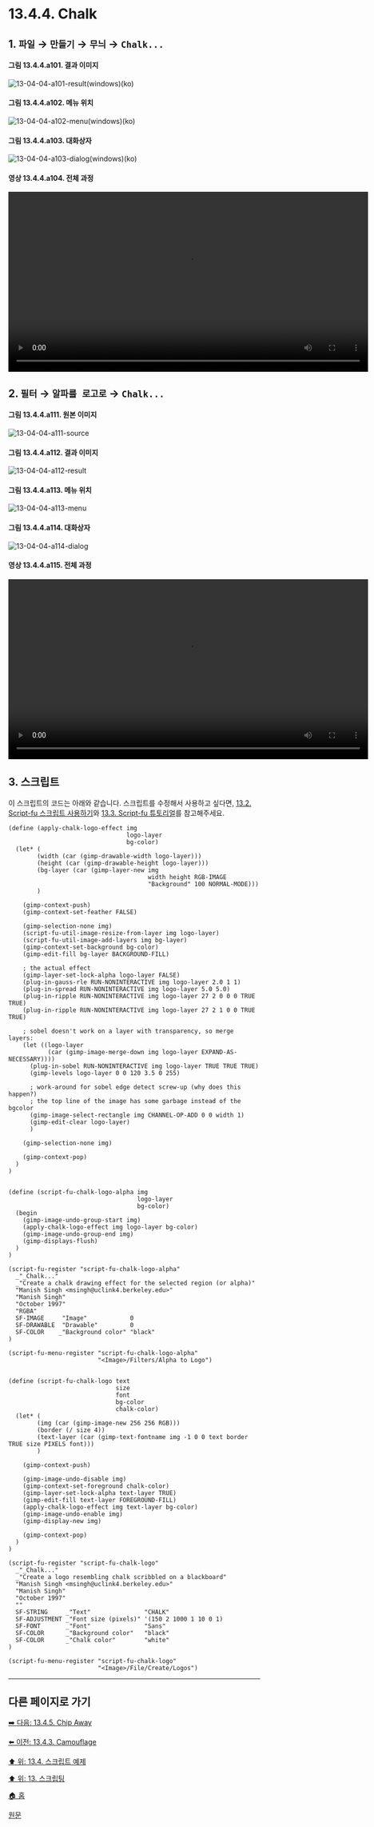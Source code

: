 # 13.4.4. Chalk

## 1. `파일` → `만들기` → `무늬` → `Chalk...`

#### 그림 13.4.4.a101. 결과 이미지
![13-04-04-a101-result(windows)(ko)](https://github.com/wonder13662/gimp/assets/15767104/cae8a1c0-580f-4772-a09e-82c97f646cd0)

#### 그림 13.4.4.a102. 메뉴 위치
![13-04-04-a102-menu(windows)(ko)](https://github.com/wonder13662/gimp/assets/15767104/a57d9f20-0228-4f6d-abda-c7b5537f1994)

#### 그림 13.4.4.a103. 대화상자
![13-04-04-a103-dialog(windows)(ko)](https://github.com/wonder13662/gimp/assets/15767104/579d65f0-a213-4bc2-b595-8c33cb181d29)

#### 영상 13.4.4.a104. 전체 과정
<video controls="controls" width="720" src="https://github.com/wonder13662/gimp/assets/15767104/8394a2d7-80f8-48fc-875f-df63a5477610"></video>

## 2. `필터` → `알파를 로고로` → `Chalk...`

#### 그림 13.4.4.a111. 원본 이미지
![13-04-04-a111-source](https://github.com/wonder13662/gimp/assets/15767104/173dd8f0-205a-4ddf-9fa7-2d1726cdcd81)

#### 그림 13.4.4.a112. 결과 이미지
![13-04-04-a112-result](https://github.com/wonder13662/gimp/assets/15767104/07cf3537-4ea4-427d-9e5c-75c194a8b09f)

#### 그림 13.4.4.a113. 메뉴 위치
![13-04-04-a113-menu](https://github.com/wonder13662/gimp/assets/15767104/78cf8a45-de66-4cbb-849c-812b381c3e64)

#### 그림 13.4.4.a114. 대화상자
![13-04-04-a114-dialog](https://github.com/wonder13662/gimp/assets/15767104/79d825af-f4d1-433d-9fc2-ac2aedf4a1fb)

#### 영상 13.4.4.a115. 전체 과정
<video controls="controls" width="720" src="https://github.com/wonder13662/gimp/assets/15767104/0a2cdbd6-a161-4cb8-8247-0f53e0a2d99f"></video>

## 3. 스크립트
이 스크립트의 코드는 아래와 같습니다. 스크립트를 수정해서 사용하고 싶다면, [13.2. Script-fu 스크립트 사용하기](./13-02-00-using-script-fu-scripts.md)와 [13.3. Script-fu 튜토리얼](./13-03-00-a-script-fu-tutorial.md)를 참고해주세요.

```
(define (apply-chalk-logo-effect img
                                 logo-layer
                                 bg-color)
  (let* (
        (width (car (gimp-drawable-width logo-layer)))
        (height (car (gimp-drawable-height logo-layer)))
        (bg-layer (car (gimp-layer-new img
                                       width height RGB-IMAGE
                                       "Background" 100 NORMAL-MODE)))
        )

    (gimp-context-push)
    (gimp-context-set-feather FALSE)

    (gimp-selection-none img)
    (script-fu-util-image-resize-from-layer img logo-layer)
    (script-fu-util-image-add-layers img bg-layer)
    (gimp-context-set-background bg-color)
    (gimp-edit-fill bg-layer BACKGROUND-FILL)

    ; the actual effect
    (gimp-layer-set-lock-alpha logo-layer FALSE)
    (plug-in-gauss-rle RUN-NONINTERACTIVE img logo-layer 2.0 1 1)
    (plug-in-spread RUN-NONINTERACTIVE img logo-layer 5.0 5.0)
    (plug-in-ripple RUN-NONINTERACTIVE img logo-layer 27 2 0 0 0 TRUE TRUE)
    (plug-in-ripple RUN-NONINTERACTIVE img logo-layer 27 2 1 0 0 TRUE TRUE)

    ; sobel doesn't work on a layer with transparency, so merge layers:
    (let ((logo-layer
           (car (gimp-image-merge-down img logo-layer EXPAND-AS-NECESSARY))))
      (plug-in-sobel RUN-NONINTERACTIVE img logo-layer TRUE TRUE TRUE)
      (gimp-levels logo-layer 0 0 120 3.5 0 255)

      ; work-around for sobel edge detect screw-up (why does this happen?)
      ; the top line of the image has some garbage instead of the bgcolor
      (gimp-image-select-rectangle img CHANNEL-OP-ADD 0 0 width 1)
      (gimp-edit-clear logo-layer)
      )

    (gimp-selection-none img)

    (gimp-context-pop)
  )
)


(define (script-fu-chalk-logo-alpha img
                                    logo-layer
                                    bg-color)
  (begin
    (gimp-image-undo-group-start img)
    (apply-chalk-logo-effect img logo-layer bg-color)
    (gimp-image-undo-group-end img)
    (gimp-displays-flush)
  )
)

(script-fu-register "script-fu-chalk-logo-alpha"
  _"_Chalk..."
  _"Create a chalk drawing effect for the selected region (or alpha)"
  "Manish Singh <msingh@uclink4.berkeley.edu>"
  "Manish Singh"
  "October 1997"
  "RGBA"
  SF-IMAGE     "Image"            0
  SF-DRAWABLE  "Drawable"         0
  SF-COLOR    _"Background color" "black"
)

(script-fu-menu-register "script-fu-chalk-logo-alpha"
                         "<Image>/Filters/Alpha to Logo")


(define (script-fu-chalk-logo text
                              size
                              font
                              bg-color
                              chalk-color)
  (let* (
        (img (car (gimp-image-new 256 256 RGB)))
        (border (/ size 4))
        (text-layer (car (gimp-text-fontname img -1 0 0 text border TRUE size PIXELS font)))
        )

    (gimp-context-push)

    (gimp-image-undo-disable img)
    (gimp-context-set-foreground chalk-color)
    (gimp-layer-set-lock-alpha text-layer TRUE)
    (gimp-edit-fill text-layer FOREGROUND-FILL)
    (apply-chalk-logo-effect img text-layer bg-color)
    (gimp-image-undo-enable img)
    (gimp-display-new img)

    (gimp-context-pop)
  )
)

(script-fu-register "script-fu-chalk-logo"
  _"_Chalk..."
  _"Create a logo resembling chalk scribbled on a blackboard"
  "Manish Singh <msingh@uclink4.berkeley.edu>"
  "Manish Singh"
  "October 1997"
  ""
  SF-STRING     _"Text"               "CHALK"
  SF-ADJUSTMENT _"Font size (pixels)" '(150 2 1000 1 10 0 1)
  SF-FONT       _"Font"               "Sans"
  SF-COLOR      _"Background color"   "black"
  SF-COLOR      _"Chalk color"        "white"
)

(script-fu-menu-register "script-fu-chalk-logo"
                         "<Image>/File/Create/Logos")
```

***

## 다른 페이지로 가기
[➡️ 다음: 13.4.5. Chip Away](./13-04-05-chip_away.md)

[⬅️ 이전: 13.4.3. Camouflage](./13-04-03-camo.md)

[⬆️ 위: 13.4. 스크립트 예제](./13-04-00-script_examples.md)

[⬆️ 위: 13. 스크립팅](./13-00-scripting.md)

[🏠 홈](./00-home.md)

[원문](https://docs.gimp.org/2.10/ko/gimp-using-text.html#idm7428)
